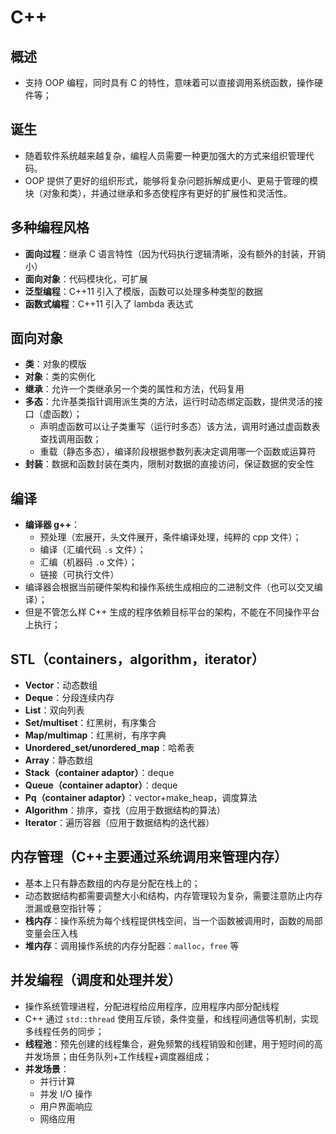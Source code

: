 # C++

## 概述
- 支持 OOP 编程，同时具有 C 的特性，意味着可以直接调用系统函数，操作硬件等；

## 诞生
- 随着软件系统越来越复杂，编程人员需要一种更加强大的方式来组织管理代码。  
- OOP 提供了更好的组织形式，能够将复杂问题拆解成更小、更易于管理的模块（对象和类），并通过继承和多态使程序有更好的扩展性和灵活性。

## 多种编程风格
- **面向过程**：继承 C 语言特性（因为代码执行逻辑清晰，没有额外的封装，开销小）  
- **面向对象**：代码模块化，可扩展  
- **泛型编程**：C++11 引入了模版，函数可以处理多种类型的数据  
- **函数式编程**：C++11 引入了 lambda 表达式  

## 面向对象
- **类**：对象的模版  
- **对象**：类的实例化  
- **继承**：允许一个类继承另一个类的属性和方法，代码复用  
- **多态**：允许基类指针调用派生类的方法，运行时动态绑定函数，提供灵活的接口（虚函数）；  
  - 声明虚函数可以让子类重写（运行时多态）该方法，调用时通过虚函数表查找调用函数；  
  - 重载（静态多态），编译阶段根据参数列表决定调用哪一个函数或运算符  
- **封装**：数据和函数封装在类内，限制对数据的直接访问，保证数据的安全性  

## 编译
- **编译器 g++**：
  - 预处理（宏展开，头文件展开，条件编译处理，纯粹的 cpp 文件）；
  - 编译（汇编代码 `.s` 文件）；
  - 汇编（机器码 `.o` 文件）；
  - 链接（可执行文件）
- 编译器会根据当前硬件架构和操作系统生成相应的二进制文件（也可以交叉编译）；  
- 但是不管怎么样 C++ 生成的程序依赖目标平台的架构，不能在不同操作平台上执行；

## STL（containers，algorithm，iterator）
- **Vector**：动态数组  
- **Deque**：分段连续内存  
- **List**：双向列表  
- **Set/multiset**：红黑树，有序集合  
- **Map/multimap**：红黑树，有序字典  
- **Unordered_set/unordered_map**：哈希表  
- **Array**：静态数组  
- **Stack（container adaptor）**：deque  
- **Queue（container adaptor）**：deque  
- **Pq（container adaptor）**：vector+make_heap，调度算法  
- **Algorithm**：排序，查找（应用于数据结构的算法）
- **Iterator**：遍历容器（应用于数据结构的迭代器）

## 内存管理（C++主要通过系统调用来管理内存）
- 基本上只有静态数组的内存是分配在栈上的；  
- 动态数据结构都需要调整大小和结构，内存管理较为复杂，需要注意防止内存泄漏或悬空指针等；
- **栈内存**：操作系统为每个线程提供栈空间，当一个函数被调用时，函数的局部变量会压入栈  
- **堆内存**：调用操作系统的内存分配器：`malloc`，`free` 等  

## 并发编程（调度和处理并发）
- 操作系统管理进程，分配进程给应用程序，应用程序内部分配线程  
- C++ 通过 `std::thread` 使用互斥锁，条件变量，和线程间通信等机制，实现多线程任务的同步；
- **线程池**：预先创建的线程集合，避免频繁的线程销毁和创建，用于短时间的高并发场景；由任务队列+工作线程+调度器组成；
- **并发场景**：
  - 并行计算
  - 并发 I/O 操作
  - 用户界面响应
  - 网络应用
